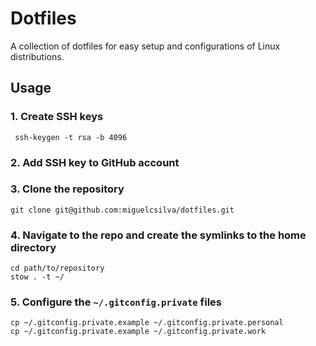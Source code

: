 # Dotfiles

A collection of dotfiles for easy setup and configurations of Linux distributions.

## Usage

### 1. Create SSH keys
```
 ssh-keygen -t rsa -b 4096
```
### 2. Add SSH key to GitHub account
### 3. Clone the repository
```
git clone git@github.com:miguelcsilva/dotfiles.git
```
### 4. Navigate to the repo and create the symlinks to the home directory
```
cd path/to/repository
stow . -t ~/
```
### 5. Configure the `~/.gitconfig.private` files
```
cp ~/.gitconfig.private.example ~/.gitconfig.private.personal
cp ~/.gitconfig.private.example ~/.gitconfig.private.work
```
